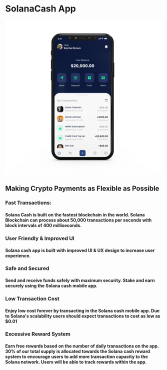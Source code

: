 # SolanaCash App

![](../.gitbook/assets/design.jpg)

## Making Crypto Payments as Flexible as Possible

### Fast Transactions:

#### Solana Cash is built on the fastest blockchain in the world. Solana Blockchain can process about 50,000 transactions per seconds with block intervals of 400 milliseconds.

### User Friendly & Improved UI

#### Solana cash app is built with improved UI & UX design to increase user experience.

### Safe and Secured

#### Send and receive funds safely with maximum security. Stake and earn securely using the Solana cash mobile app.

### Low Transaction Cost

#### Enjoy low cost forever by transacting in the Solana cash mobile app. Due to Solana's scalability users should expect transactions to cost as low as $0.01

### Excessive Reward System

#### Earn free rewards based on the number of daily transactions on the app. 30% of our total supply is allocated towards the Solana cash reward system to encourage users to add more transaction capacity to the Solana network. Users will be able to track rewards within the app.
